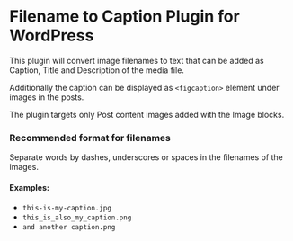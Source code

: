 # Filename to Caption Plugin for WordPress
This plugin will convert image filenames to text that can be added as Caption, Title and Description of the media file.

Additionally the caption can be displayed as `<figcaption>` element under images in the posts.

The plugin targets only Post content images added with the Image blocks.

### Recommended format for filenames
Separate words by dashes, underscores or spaces in the filenames of the images.

#### Examples:

 - `this-is-my-caption.jpg`
 - `this_is_also_my_caption.png`
 - `and another caption.png`
